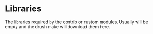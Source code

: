 # Libraries
The libraries required by the contrib or custom modules. Usually will be empty and the drush make will download them here.

